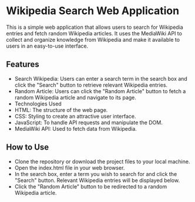 # Wikipedia Search Web Application
This is a simple web application that allows users to search for Wikipedia entries and fetch random Wikipedia articles. It uses the MediaWiki API to collect and organize knowledge from Wikipedia and make it available to users in an easy-to-use interface.

## Features
- Search Wikipedia: Users can enter a search term in the search box and click the "Search" button to retrieve relevant Wikipedia entries.
- Random Article: Users can click the "Random Article" button to fetch a random Wikipedia article and navigate to its page.
- Technologies Used
- HTML: The structure of the web page.
- CSS: Styling to create an attractive user interface.
- JavaScript: To handle API requests and manipulate the DOM.
- MediaWiki API: Used to fetch data from Wikipedia.
## How to Use
- Clone the repository or download the project files to your local machine.
- Open the index.html file in your web browser.
- In the search box, enter a term you wish to search for and click the "Search" button. Relevant Wikipedia entries will be displayed below.
- Click the "Random Article" button to be redirected to a random Wikipedia article.
